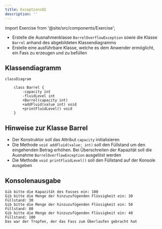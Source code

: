 ```yaml
---
title: Exceptions02
description: ''
---
```


import Exercise from '@site/src/components/Exercise';

- Erstelle die Ausnahmenklasse `BarrelOverflowException` sowie die Klasse
  `Barrel` anhand des abgebildeten Klassendiagramms
- Erstelle eine ausführbare Klasse, welche es dem Anwender ermöglicht, ein Fass
  zu erzeugen und zu befüllen

## Klassendiagramm
```mermaid
classDiagram

    class Barrel {
        -capacity int
        -fluidLevel int
        +Barrel(capacity int)
        +addFluid(value int) void
        +printFluidLevel() void
    }
```

## Hinweise zur Klasse Barrel
- Der Konstruktor soll das Attribut `capacity` initialisieren
- Die Methode `void addFluid(value: int)` soll den Füllstand um den eingehenden Betrag
  erhöhen. Bei Überschreiten der Kapazität soll die Ausnahme
  `BarrelOverflowException` ausgelöst werden
- Die Methode `void printFluidLevel()` soll den Füllstand auf der Konsole
  ausgeben

## Konsolenausgabe

```console
Gib bitte die Kapazität des Fasses ein: 100
Gib bitte die Menge der hinzuzufügenden Flüssigkeit ein: 30
Füllstand: 30
Gib bitte die Menge der hinzuzufügenden Flüssigkeit ein: 50
Füllstand: 80
Gib bitte die Menge der hinzuzufügenden Flüssigkeit ein: 40
Füllstand: 100
Das war der Tropfen, der das Fass zum Überlaufen gebracht hat
```

<Exercise pullRequest="50" branchSuffix="exceptions/02" />
